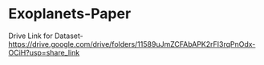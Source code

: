 # Exoplanets-Paper

Drive Link for Dataset-https://drive.google.com/drive/folders/11589uJmZCFAbAPK2rFI3rqPnOdx-OCiH?usp=share_link